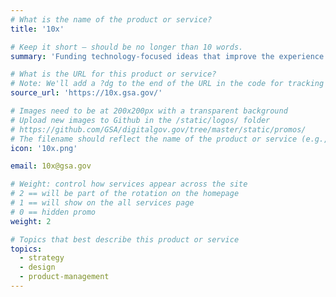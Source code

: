 ```yaml
---
# What is the name of the product or service?
title: '10x'

# Keep it short — should be no longer than 10 words.
summary: 'Funding technology-focused ideas that improve the experience people have with our government.'

# What is the URL for this product or service?
# Note: We'll add a ?dg to the end of the URL in the code for tracking purposes
source_url: 'https://10x.gsa.gov/'

# Images need to be at 200x200px with a transparent background
# Upload new images to Github in the /static/logos/ folder
# https://github.com/GSA/digitalgov.gov/tree/master/static/promos/
# The filename should reflect the name of the product or service (e.g., challenge-gov.png)
icon: '10x.png'

email: 10x@gsa.gov

# Weight: control how services appear across the site
# 2 == will be part of the rotation on the homepage
# 1 == will show on the all services page
# 0 == hidden promo
weight: 2

# Topics that best describe this product or service
topics:
  - strategy
  - design
  - product-management
---
```

